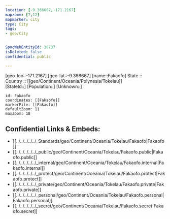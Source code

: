 ```yaml
---
location: [-9.366667,-171.2167] 
mapzoom: [7,12] 
mapmarker: city 
type: City
tags:
- geo/City


SpocWebEntityId: 36737
isDeleted: false
confidential: public

---
```

[geo-lon::-171.2167] 
[geo-lat::-9.366667] 
[name::Fakaofo] 
State ::  
Country :: [[geo/Continent/Oceania/Polynesia/Tokelau]]  
[StateId::] 
[Population::] 
[Unknown::] 


```leaflet
id: Fakaofo
coordinates: [[Fakaofo]] 
markerFile: [[Fakaofo]] 
defaultZoom: 11 
maxZoom: 18
```


## Confidential Links & Embeds: 
- [[../../../../../_Standards/geo/Continent/Oceania/Tokelau/Fakaofo|Fakaofo]] 
- [[../../../../../_public/geo/Continent/Oceania/Tokelau/Fakaofo.public|Fakaofo.public]] 
- [[../../../../../_internal/geo/Continent/Oceania/Tokelau/Fakaofo.internal|Fakaofo.internal]] 
- [[../../../../../_protect/geo/Continent/Oceania/Tokelau/Fakaofo.protect|Fakaofo.protect]] 
- [[../../../../../_private/geo/Continent/Oceania/Tokelau/Fakaofo.private|Fakaofo.private]] 
- [[../../../../../_personal/geo/Continent/Oceania/Tokelau/Fakaofo.personal|Fakaofo.personal]] 
- [[../../../../../_secret/geo/Continent/Oceania/Tokelau/Fakaofo.secret|Fakaofo.secret]] 
